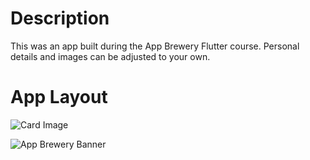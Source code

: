 # Description
This was an app built during the App Brewery Flutter course. Personal details and images can be adjusted to your own.

# App Layout
![Card Image](https://colinso.github.io/Images/flutter_bc.png)

![App Brewery Banner](https://github.com/londonappbrewery/Images/blob/master/AppBreweryBanner.png)
